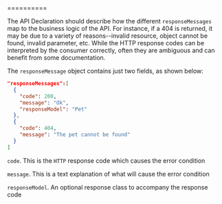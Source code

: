 ==========

The API Declaration should describe how the different `responseMessages` map to the
business logic of the API.  For instance, if a 404 is returned, it may be due to a variety
of reasons--invalid resource, object cannot be found, invalid parameter, etc.  While
the HTTP response codes can be interpreted by the consumer correctly, often they are
ambiguous and can benefit from some documentation.

The `responseMessage` object contains just two fields, as shown below:

```json
"responseMessages":[
  {
    "code": 200,
    "message": "Ok",
    "responseModel": "Pet"
  },
  {
    "code": 404,
    "message": "The pet cannot be found"
  }
]

```

`code`.  This is the `HTTP` response code which causes the error condition

`message`.  This is a text explanation of what will cause the error condition 

`responseModel`.  An optional response class to accompany the response code